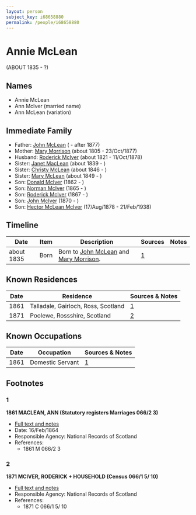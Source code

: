 ```yaml
---
layout: person
subject_key: i68658880
permalink: /people/i68658880
---
```


# Annie McLean
(ABOUT 1835 - ?)

## Names

* Annie McLean
* Ann McIver (married name)
* Ann McLean (variation)

## Immediate Family

* Father: [John McLean](./@91397610@-john-mclean-b-d1877.md) ( - after 1877)
* Mother: [Mary Morrison](./@18316154@-mary-morrison-b1805-d1877-10-23.md) (about 1805 - 23/Oct/1877)
* Husband: [Roderick McIver](./@91038040@-roderick-mciver-b1821-d1878-10-11.md) (about 1821 - 11/Oct/1878)
* Sister: [Janet MacLean](./@4850940@-janet-maclean-b1839-d.md) (about 1839 - )
* Sister: [Christy McLean](./@62955988@-christy-mclean-b1846-d.md) (about 1846 - )
* Sister: [Mary McLean](./@45920386@-mary-mclean-b1849-d.md) (about 1849 - )
* Son: [Donald McIver](./@16355455@-donald-mciver-b1862-d.md) (1862 - )
* Son: [Norman McIver](./@51505118@-norman-mciver-b1865-d.md) (1865 - )
* Son: [Roderick McIver](./@54470962@-roderick-mciver-b1867-d.md) (1867 - )
* Son: [John McIver](./@29848128@-john-mciver-b1870-d.md) (1870 - )
* Son: [Hector McLean McIver](./@62168745@-hector-mclean-mciver-b1878-8-17-d1938-2-21.md) (17/Aug/1878 - 21/Feb/1938)

## Timeline

Date | Item | Description | Sources | Notes
---|---|---|---|---
about 1835 | Born | Born to [John McLean](./@91397610@-john-mclean-b-d1877.md) and [Mary Morrison](./@18316154@-mary-morrison-b1805-d1877-10-23.md). | [1](#1) | 

## Known Residences

Date | Residence | Sources & Notes
---|---|---
1861 | Talladale, Gairloch, Ross, Scotland | [1](#1)
1871 | Poolewe, Rossshire, Scotland | [2](#2)

## Known Occupations

Date | Occupation | Sources & Notes
---|---|---
1861 | Domestic Servant | [1](#1)

## Footnotes

### 1

**1861 MACLEAN, ANN (Statutory registers Marriages 066/2 3)**

* [Full text and notes](../sources/@25221376@-1861-maclean,-ann-statutory-registers-marriages-066-2-3-.md)
* Date: 16/Feb/1864
* Responsible Agency: National Records of Scotland
* References: 
  * 1861 M 066/2 3

### 2

**1871 MCIVER, RODERICK + HOUSEHOLD (Census 066/1 5/ 10)**

* [Full text and notes](../sources/@672117@-1871-mciver,-roderick-+-household-census-066-1-5-10-.md)
* Responsible Agency: National Records of Scotland
* References: 
  * 1871 C 066/1 5/ 10

